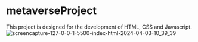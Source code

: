 ﻿# metaverseProject
This project is designed for the development of HTML, CSS and Javascript.
![screencapture-127-0-0-1-5500-index-html-2024-04-03-10_39_39](https://github.com/Basakkayaa/metaverseProject/assets/107078324/0c64f45a-1731-4f7f-a16d-d9a43ae93ea4)
